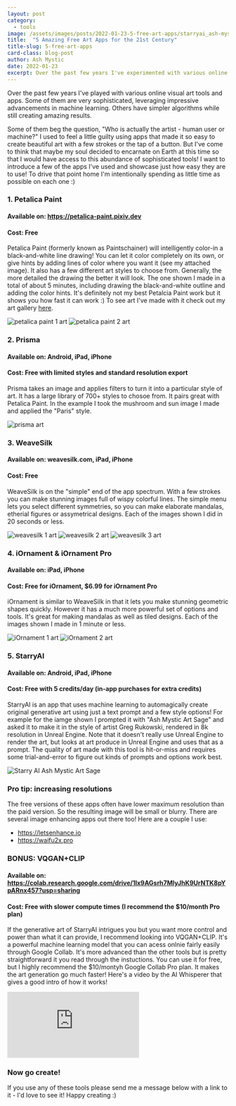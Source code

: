 ```yaml
---
layout: post
category:
  - tools
image: /assets/images/posts/2022-01-23-5-free-art-apps/starryai_ash-mystic-art-sage.jpg
title:  "5 Amazing Free Art Apps for the 21st Century"
title-slug: 5-free-art-apps
card-class: blog-post
author: Ash Mystic
date: 2022-01-23
excerpt: Over the past few years I've experimented with various online visual art tools and apps. I want to introduce a few of the apps I've used and showcase just how easy they are to use!
---
```

Over the past few years I've played with various online visual art tools and apps. Some of them are very sophisticated, leveraging impressive advancements in machine learning. Others have simpler algorithms while still creating amazing results.

Some of them beg the question, "Who is actually the artist - human user or machine?" I used to feel a little guilty using apps that made it so easy to create beautiful art with a few strokes or the tap of a button. But I've come to think that maybe my soul decided to encarnate on Earth at this time so that I would have access to this abundance of sophisticated tools! I want to introduce a few of the apps I've used and showcase just how easy they are to use! To drive that point home I'm intentionally spending as little time as possible on each one :)

### 1. Petalica Paint

#### Available on: https://petalica-paint.pixiv.dev
#### Cost: Free

Petalica Paint (formerly known as Paintschainer) will intelligently color-in a black-and-white line drawing! You can let it color completely on its own, or give hints by adding lines of color where you want it (see my attached image). It also has a few different art styles to choose from. Generally, the more detailed the drawing the better it will look. The one shown I made in a total of about 5 minutes, including drawing the black-and-white outline and adding the color hints. It's definitely not my best Petalcia Paint work but it shows you how fast it can work :) To see art I've made with it check out my art gallery [here](/art).

<img class="post-image-fullwidth" src="/assets/images/posts/2022-01-23-5-free-art-apps/petalica_paint_1.jpg" alt="petalica paint 1 art"/>
<img class="post-image-fullwidth" src="/assets/images/posts/2022-01-23-5-free-art-apps/petalica_paint_2.jpg" alt="petalica paint 2 art"/>

### 2. Prisma

#### Available on: Android, iPad, iPhone
#### Cost: Free with limited styles and standard resolution export

Prisma takes an image and applies filters to turn it into a particular style of art. It has a large library of 700+ styles to chosoe from. It pairs great with Petalica Paint. In the example I took the mushroom and sun image I made and applied the "Paris" style.

<img class="post-image-fullwidth" src="/assets/images/posts/2022-01-23-5-free-art-apps/prisma.jpg" alt="prisma art"/>

### 3. WeaveSilk

#### Available on: weavesilk.com, iPad, iPhone
#### Cost: Free

WeaveSilk is on the "simple" end of the app spectrum. With a few strokes you can make stunning images full of wispy colorful lines. The simple menu lets you select different symmetries, so you can make elaborate mandalas, etherial figures or assymetrical designs. Each of the images shown I did in 20 seconds or less.

<img class="post-image-halfwidth" src="/assets/images/posts/2022-01-23-5-free-art-apps/weavesilk_1.jpg" alt="weavesilk 1 art"/>
<img class="post-image-halfwidth" src="/assets/images/posts/2022-01-23-5-free-art-apps/weavesilk_2.jpg" alt="weavesilk 2 art"/>
<img class="post-image-halfwidth" src="/assets/images/posts/2022-01-23-5-free-art-apps/weavesilk_3.jpg" alt="weavesilk 3 art"/>


### 4. iOrnament & iOrnament Pro

#### Available on: iPad, iPhone
#### Cost: Free for iOrnament, $6.99 for iOrnament Pro

iOrnament is similar to WeaveSilk in that it lets you make stunning geometric shapes quickly. However it has a much more powerful set of options and tools. It's great for making mandalas as well as tiled designs. Each of the images shown I made in 1 minute or less.

<img class="post-image-halfwidth" src="/assets/images/posts/2022-01-23-5-free-art-apps/iOrnament_1.jpg" alt="iOrnament 1 art"/>
<img class="post-image-halfwidth" src="/assets/images/posts/2022-01-23-5-free-art-apps/iOrnament_2.jpg" alt="iOrnament 2 art"/>

### 5. StarryAI

#### Available on: Android, iPad, iPhone
#### Cost: Free with 5 credits/day (in-app purchases for extra credits)

StarryAI is an app that uses machine learning to automagically create original generative art using just a text prompt and a few style options! For example for the iamge shown I prompted it with "Ash Mystic Art Sage" and asked it to make it in the style of artist Greg Rukowski, rendered in 8k resolution in Unreal Engine. Note that it doesn't really use Unreal Engine to render the art, but looks at art produce in Unreal Engine and uses that as a prompt. The quality of art made with this tool is hit-or-miss and requires some trial-and-error to figure out kinds of prompts and options work best.

<img class="post-image-fullwidth" src="/assets/images/posts/2022-01-23-5-free-art-apps/starryai_ash-mystic-art-sage.jpg" alt="Starry AI Ash Mystic Art Sage"/>

### Pro tip: increasing resolutions

The free versions of these apps often have lower maximum resolution than the paid version. So the resulting image will be small or blurry. There are several image enhancing apps out there too! Here are a couple I use:

- https://letsenhance.io
- https://waifu2x.pro

### BONUS: VQGAN+CLIP

#### Available on: https://colab.research.google.com/drive/1lx9AGsrh7MlyJhK9UrNTK8pYpARnx457?usp=sharing
#### Cost: Free with slower compute times (I recommend the $10/month Pro plan)

If the generative art of StarryAI intrigues you but you want more control and power than what it can provide, I recommend looking into VQGAN+CLIP. It's a powerful machine learning model that you can acess onlnie fairly easily through Google Collab. It's more advanced than the other tools but is pretty straightforward it you read through the instuctions. You can use it for free, but I highly recommend the $10/montyh Google Collab Pro plan. It makes the art generation go much faster! Here's a video by the AI Whisperer that gives a good intro of how it works!
 
 
<iframe class="post-video" src="https://www.youtube.com/embed/2hgfbf5OOoI" title="YouTube video player" frameborder="0" allow="accelerometer; autoplay; clipboard-write; encrypted-media; gyroscope; picture-in-picture" allowfullscreen></iframe>

### Now go create!

If you use any of these tools please send me a message below with a link to it - I'd love to see it!
Happy creating :)
